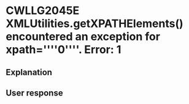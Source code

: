 # CWLLG2045E XMLUtilities.getXPATHElements() encountered an exception for xpath=''''0''''.  Error:  1

## Explanation

## User response